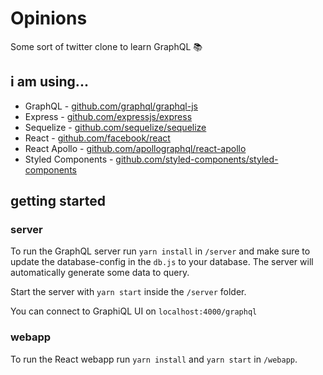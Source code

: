 # Opinions

Some sort of twitter clone to learn GraphQL 📚

## i am using...

* GraphQL - [github.com/graphql/graphql-js](https://github.com/graphql/graphql-js)
* Express - [github.com/expressjs/express](https://github.com/expressjs/express)
* Sequelize - [github.com/sequelize/sequelize](https://github.com/sequelize/sequelize)
* React - [github.com/facebook/react](https://github.com/facebook/react)
* React Apollo - [github.com/apollographql/react-apollo](https://github.com/apollographql/react-apollo)
* Styled Components - [github.com/styled-components/styled-components](https://github.com/styled-components/styled-components)

## getting started

### server

To run the GraphQL server run `yarn install` in `/server` and make sure to update the database-config in the `db.js` 
to your database. The server will automatically generate some data to query.

Start the server with `yarn start` inside the `/server` folder.

You can connect to GraphiQL UI on `localhost:4000/graphql`

### webapp

To run the React webapp run `yarn install` and `yarn start` in `/webapp`.